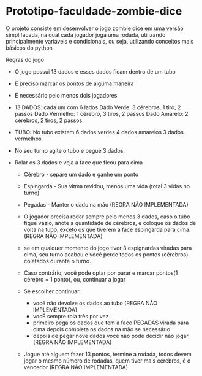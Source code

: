 # Prototipo-faculdade-zombie-dice

O projeto consiste em desenvolver o jogo zombie dice em uma versão simplifacada, na qual cada jogador joga uma rodada, utilizando principalmente variáveis e condicionais, ou seja, utilizando conceitos mais básicos do python

Regras do jogo
- O jogo possui 13 dados e esses dados ficam dentro de um tubo
- É preciso marcar os pontos de alguma maneira
- É necessário pelo menos dois jogadores

- 13 DADOS: cada um com 6 lados
  Dado Verde: 3 cérebros, 1 tiro, 2 passos
  Dado Vermelho: 1 cérebro, 3 tiros, 2 passos
  Dado Amarelo: 2 cérebros, 2 tiros, 2 passos

- TUBO: No tubo existem
  6 dados verdes
  4 dados amarelos
  3 dados vermelhos

- No seu turno agite o tubo e pegue 3 dados.
- Rolar os 3 dados e veja a face que ficou para cima
    - Cérebro - separe um dado e ganhe um ponto
    - Espingarda - Sua vitma revidou, menos uma vida (total 3 vidas no turno)
    - Pegadas - Manter o dado na mão (REGRA NÃO IMPLEMENTADA)
    - O jogador precisa rodar sempre pelo menos 3 dados, caso o tubo fique vazio, anote a quantidade de cérebros,
e coloque os dados de volta na tubo, exceto os que tiverem a face espingarda para cima. (REGRA NÃO IMPLEMENTADA)

    - se em qualquer momento do jogo tiver 3 espignardas viradas para cima, seu turno acabou e você perde todos os
pontos (cérebros) coletados durante o turno.
    - Caso contrário, você pode optar por parar e marcar pontos(1 cérebro = 1 ponto), ou, continuar a jogar

    - Se escolher continuar: 
        - você não devolve os dados ao tubo (REGRA NÃO IMPLEMENTADA)
        - vocÊ sempre rola três por vez
        - primeiro pega os dados que tem a face PEGADAS virada para cima depois completa os dados na mão se necessário
        - depois de pegar nove dados você não pode decidir não jogar (REGRA NÃO IMPLEMENTADA)

    - Jogue até alguem fazer 13 pontos, termine a rodada, todos devem jogar o mesmo número de rodadas, quem tiver mais
     cérebros, é o vencedor (REGRA NÃO IMPLEMENTADA)
